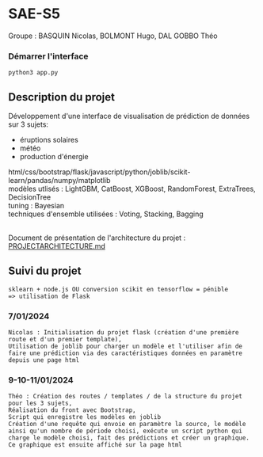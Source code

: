 # SAE-S5
Groupe : BASQUIN Nicolas, BOLMONT Hugo, DAL GOBBO Théo

### Démarrer l'interface
    python3 app.py

## Description du projet
Développement d'une interface de visualisation de prédiction de données sur 3 sujets:
<ul><li>éruptions solaires</li><li>météo</li><li>production d'énergie</li></ul>
html/css/bootstrap/flask/javascript/python/joblib/scikit-learn/pandas/numpy/matplotlib
<br> modèles utlisés : LightGBM, CatBoost, XGBoost, RandomForest, ExtraTrees, DecisionTree
<br> tuning : Bayesian
<br> techniques d'ensemble utilisées : Voting, Stacking, Bagging

<br>Document de présentation de l'architecture du projet : [PROJECTARCHITECTURE.md](PROJECTARCHITECTURE.md)

## Suivi du projet
    sklearn + node.js OU conversion scikit en tensorflow = pénible
    => utilisation de Flask

### 7/01/2024
    Nicolas : Initialisation du projet flask (création d'une première route et d'un premier template),
    Utilisation de joblib pour charger un modèle et l'utiliser afin de faire une prédiction via des caractéristiques données en paramètre depuis une page html

### 9-10-11/01/2024
    Théo : Création des routes / templates / de la structure du projet pour les 3 sujets,
    Réalisation du front avec Bootstrap,
    Script qui enregistre les modèles en joblib
    Création d'une requête qui envoie en paramètre la source, le modèle ainsi qu'un nombre de période choisi, exécute un script python qui charge le modèle choisi, fait des prédictions et créer un graphique. Ce graphique est ensuite affiché sur la page html
